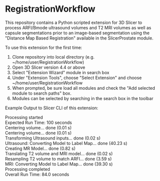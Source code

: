 # RegistrationWorkflow
This repository contains a Python scripted extension for 3D Slicer to process ARFI/Bmode ultrasound volumes and T2 MRI volumes as well as capsule segmentations prior to an image-based segmentation using the "Distance Map Based Registration" available in the SlicerProstate module.  

To use this extension for the  first time:  

1) Clone repository into local directory (e.g. ~/home/user/RegistrationWorkflow)  
2) Open 3D Slicer version 4.4 or above  
3) Select "Extension Wizard" module in search box  
4) Under "Extension Tools", choose "Select Extension" and choose ~/home/user/RegistrationWorkflow  
5) When prompted, be sure load all modules and check the "Add selected module to search paths" box.  
6) Modules can be selected by searching in the search box in the toolbar  


Example Output to Slicer CLI of this extension:  

Processing started  
Expected Run Time: 100 seconds  
Centering volume... done (0.01 s)  
Centering volume... done (0.01 s)  
Transforming Ultrasound inputs... done (0.02 s)  
Ultrasound:  Converting Model to Label Map... done (40.23 s)  
Creating MR Model... done (0.82 s)  
Translating T2 volume and MRI model... done (0.02 s)  
Resampling T2 volume to match ARFI... done (3.59 s)  
MRI:  Converting Model to Label Map... done (39.30 s)  
Processing completed  
Overall Run Time:  84.0 seconds  
